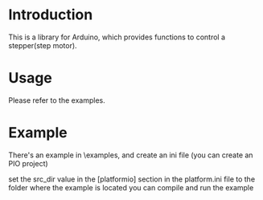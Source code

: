 # Introduction
This is a library for Arduino, which provides functions to control a stepper(step motor). 
# Usage
Please refer to the examples.
# Example
There's an example in \examples, and create an ini file (you can create an PIO project)

set the src_dir value in the [platformio] section in the platform.ini file to the folder where the example is located you can compile and run the example 